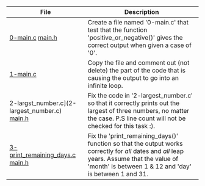 |File|Description|
|-|-|
|[0-main.c](0-main.c) [main.h](main.h)|Create a file named '0-main.c' that test that the function 'positive_or_negative()' gives the correct output when given a case of '0'.|
|[1-main.c](1-main.c)|Copy the file and comment out (not delete) the part of the code that is causing the output to go into an infinite loop.|
|2-largst_number.c](2-largest_number.c) [main.h](main.h)|Fix the code in '2-largest_number.c' so that it correctly prints out the largest of three numbers, no matter the case. P.S line count will not be checked for this task :).|
|[3-print_remaining_days.c](3-print_remaining_days.c) [main.h](main.h)|Fix the 'print_remaining_days()' function so that the output works correctly for _all_ dates and _all_ leap years. Assume that the value of 'month' is between 1 & 12 and 'day' is between 1 and 31.|
